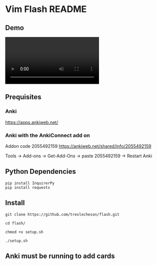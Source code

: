 # Vim Flash README
## Demo
<video src="flash.mp4" controls></video>

## Prequisites

### Anki 

https://apps.ankiweb.net/

### Anki with the AnkiConnect add on

Addon code 2055492159 https://ankiweb.net/shared/info/2055492159

Tools -> Add-ons -> Get-Add-Ons -> paste 2055492159 -> Restart Anki

## Python Dependencies

```
pip install InquirerPy
pip install requests
```


## Install
```
git clone https://github.com/treslecheson/flash.git

cd flash/

chmod +x setup.sh

./setup.sh
```
## Anki must be running to add cards
